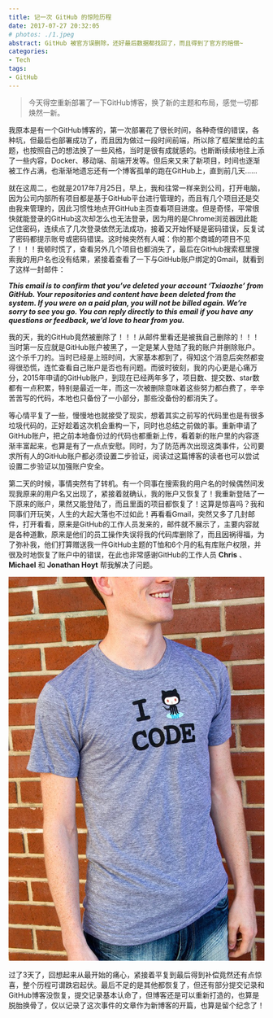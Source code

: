 ```yaml
---
title: 记一次 GitHub 的惊险历程
date: 2017-07-27 20:32:05
# photos: ./1.jpeg
abstract: GitHub 被官方误删除，还好最后数据都找回了，而且得到了官方的赔偿~
categories:
- Tech
tags:
- GitHub
---
```


> 今天得空重新部署了一下GitHub博客，换了新的主题和布局，感觉一切都焕然一新。

​	我原本是有一个GitHub博客的，第一次部署花了很长时间，各种奇怪的错误，各种坑，但最后也部署成功了，而且因为做过一段时间前端，所以除了框架里给的主题，也按照自己的想法换了一些风格，当时是很有成就感的。也断断续续地往上添了一些内容，Docker、移动端、前端开发等。但后来又来了新项目，时间也逐渐被工作占满，也渐渐地遗忘还有一个博客孤单的跑在GitHub上，直到前几天......

​	就在这周二，也就是2017年7月25日，早上，我和往常一样来到公司，打开电脑，因为公司内部所有项目都是基于GitHub平台进行管理的，而且有几个项目还是交由我来管理的，因此习惯性地点开GitHub主页查看项目进度。但是奇怪，平常很快就能登录的GitHub这次却怎么也无法登录，因为用的是Chrome浏览器因此能记住密码，连续点了几次登录依然无法成功，接着又开始怀疑是密码错误，反复试了密码都提示账号或密码错误。这时候突然有人喊：你的那个商城的项目不见了！！！我顿时慌了，查看另外几个项目也都消失了，最后在GitHub搜索框里搜索我的用户名也没有结果，紧接着查看了一下与GitHub账户绑定的Gmail，就看到了这样一封邮件：

***This email is to confirm that you’ve deleted your account ‘Txiaozhe’ from GitHub. Your repositories and content have been deleted from the system. If you were on a paid plan, you will not be billed again. We’re sorry to see you go. You can reply directly to this email if you have any questions or feedback, we’d love to hear from you.*** 

我的天，我的GitHub竟然被删除了！！！从邮件里看还是被我自己删除的！！！当时第一反应就是GitHub账户被黑了，一定是某人登陆了我的账户并删除账户。这个杀千刀的。当时已经是上班时间，大家基本都到了，得知这个消息后突然都变得很恐慌，连忙查看自己账户是否也有问题。而彼时彼刻，我的内心更是心痛万分，2015年申请的GitHub账户，到现在已经两年多了，项目数、提交数、star数都有一点积累，特别是最近一年，而这一次被删除意味着这些努力都白费了，辛辛苦苦写的代码，本地也只备份了一小部分，那些没备份的都消失了。

​	等心情平复了一些，慢慢地也就接受了现实，想着其实之前写的代码里也是有很多垃圾代码的，正好趁着这次机会重构一下，同时也总结之前做的事。重新申请了GitHub账户，把之前本地备份过的代码也都重新上传，看着新的账户里的内容逐渐丰富起来，也算是有了一点点安慰。同时，为了防范再次出现这类事件，公司要求所有人的GitHub账户都必须设置二步验证，阅读过这篇博客的读者也可以尝试设置二步验证以加强账户安全。

​	第二天的时候，事情突然有了转机。有一个同事在搜索我的用户名的时候偶然间发现我原来的用户名又出现了，紧接着就确认，我的账户又恢复了！我重新登陆了一下原来的账户，果然又能登陆了，而且里面的项目都恢复了！这算是惊喜吗？我和同事们开玩笑，人生的大起大落也不过如此！再看看Gmail，突然又多了几封邮件，打开看看，原来是GitHub的工作人员发来的，邮件就不展示了，主要内容就是各种道歉，原来是他们的员工操作失误将我的代码库删除了，而且因祸得福，为了弥补我，他们打算赠送我一件GitHub主题的T恤和6个月的私有库账户权限，并很及时地恢复了账户中的错误，在此也非常感谢GitHub的工作人员 **Chris** 、**Michael** 和 **Jonathan Hoyt** 帮我解决了问题。

![](https://github.com/Txiaozhe/images/blob/master/blog/github_tshirt.jpg?raw=true)

​	过了3天了，回想起来从最开始的痛心，紧接着平复到最后得到补偿竟然还有点惊喜，整个历程可谓跌宕起伏。最后不足的是其他都恢复了，但还有部分提交记录和GitHub博客没恢复，提交记录基本认命了，但博客还是可以重新打造的，也算是脱胎换骨了，仅以记录了这次事件的文章作为新博客的开篇，也算是留个纪念了！